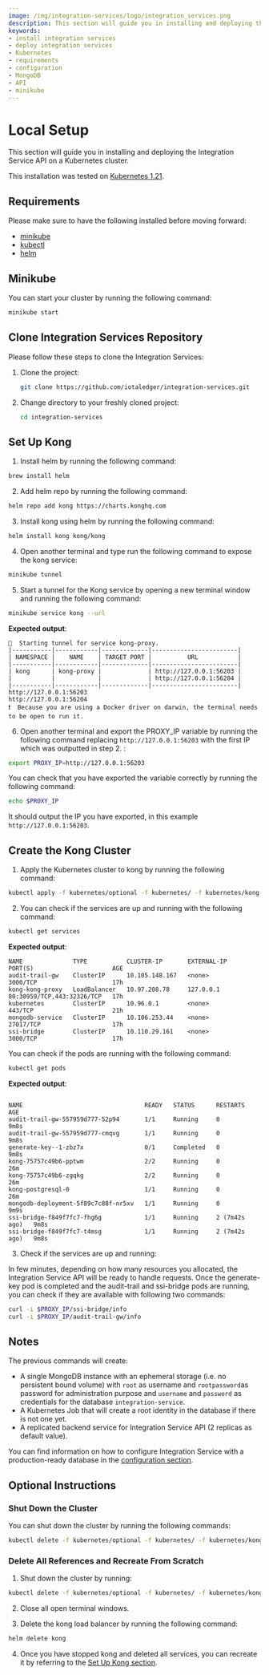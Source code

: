 ```yaml
---
image: /img/integration-services/logo/integration_services.png
description: This section will guide you in installing and deploying the Integration Service API on a Kubernetes cluster.
keywords:
- install integration services
- deploy integration services
- Kubernetes
- requirements
- configuration
- MongoDB
- API
- minikube
---
```


# Local Setup

This section will guide you in installing and deploying the Integration Service API on a Kubernetes cluster.

This installation was tested on [Kubernetes 1.21](https://kubernetes.io/releases/_print/#release-v1-21).

## Requirements

Please make sure to have the following installed before moving forward:

* [minikube](https://minikube.sigs.k8s.io/docs/start/)
* [kubectl](https://kubernetes.io/docs/tasks/tools/#kubectl)
* [helm](https://helm.sh/)

## Minikube

You can start your cluster by running the following command:

```bash
minikube start
```

## Clone Integration Services Repository

Please follow these steps to clone the Integration Services:

1. Clone the project:

    ```bash
    git clone https://github.com/iotaledger/integration-services.git
    ```

2. Change directory to your freshly cloned project:

    ```bash
    cd integration-services
    ```

## Set Up Kong

1. Install helm by running the following command:

```bash
brew install helm
```  

2. Add helm repo by running the following command:

```bash
helm repo add kong https://charts.konghq.com
```

3. Install kong using helm by running the following command:
```bash
helm install kong kong/kong
```

4. Open another terminal and type run the following command to expose the kong service:

```bash
minikube tunnel
```

5. Start a tunnel for the Kong service by opening a new terminal window and running the following command:
```bash
minikube service kong --url
```

**Expected output**:

```plaintext
🏃  Starting tunnel for service kong-proxy.
|-----------|------------|-------------|------------------------|
| NAMESPACE |    NAME    | TARGET PORT |          URL           |
|-----------|------------|-------------|------------------------|
| kong      | kong-proxy |             | http://127.0.0.1:56203 |
|           |            |             | http://127.0.0.1:56204 |
|-----------|------------|-------------|------------------------|
http://127.0.0.1:56203
http://127.0.0.1:56204
❗  Because you are using a Docker driver on darwin, the terminal needs to be open to run it.
```

6. Open another terminal and export the PROXY_IP variable by running the following command replacing `http://127.0.0.1:56203` with the first IP which was outputted in step 2. :

```bash
export PROXY_IP=http://127.0.0.1:56203
```

You can check that you have exported the variable correctly by running the following command: 

```bash
echo $PROXY_IP
```
It should output the IP you have exported, in this example `http://127.0.0.1:56203`.



## Create the Kong Cluster

1. Apply the Kubernetes cluster to kong by running the following command:

```bash
kubectl apply -f kubernetes/optional -f kubernetes/ -f kubernetes/kong-gw
```

2. You can check if the services are up and running with the following command:

```bash
kubectl get services
```

**Expected output**:

```plaintext
NAME              TYPE           CLUSTER-IP       EXTERNAL-IP   PORT(S)                      AGE
audit-trail-gw    ClusterIP      10.105.148.167   <none>        3000/TCP                     17h
kong-kong-proxy   LoadBalancer   10.97.208.78     127.0.0.1     80:30959/TCP,443:32326/TCP   17h
kubernetes        ClusterIP      10.96.0.1        <none>        443/TCP                      21h
mongodb-service   ClusterIP      10.106.253.44    <none>        27017/TCP                    17h
ssi-bridge        ClusterIP      10.110.29.161    <none>        3000/TCP                     17h
```

You can check if the pods are running with the following command:
```bash
kubectl get pods
```

**Expected output**:
```plaintext

NAME                                  READY   STATUS      RESTARTS        AGE
audit-trail-gw-557959d777-52p94       1/1     Running     0               9m8s
audit-trail-gw-557959d777-cmqvg       1/1     Running     0               9m8s
generate-key--1-zbz7x                 0/1     Completed   0               9m8s
kong-75757c49b6-pptwm                 2/2     Running     0               26m
kong-75757c49b6-zgqkg                 2/2     Running     0               26m
kong-postgresql-0                     1/1     Running     0               26m
mongodb-deployment-5f89c7c88f-nr5xv   1/1     Running     0               9m9s
ssi-bridge-f849f7fc7-fhg6g            1/1     Running     2 (7m42s ago)   9m8s
ssi-bridge-f849f7fc7-t4msg            1/1     Running     2 (7m42s ago)   9m8s
```

3. Check if the services are up and running:

In few minutes, depending on how many resources you allocated, the Integration Service API will be ready to handle
requests. Once the generate-key pod is completed and the audit-trail and ssi-bridge pods are running, you can check if they are available with following two commands:

```bash
curl -i $PROXY_IP/ssi-bridge/info
curl -i $PROXY_IP/audit-trail-gw/info
```


## Notes

The previous commands will create:

- A single MongoDB instance with an ephemeral storage (i.e. no persistent bound volume) with `root` as username and `rootpassword`as password for administration purpose and `username` and `password` as credentials for the
  database `integration-service`.
- A Kubernetes Job that will create a root identity in the database if there is not one yet.
- A replicated backend service for Integration Service API (2 replicas as default value).

You can find information on how to configure Integration Service with a production-ready database in
the [configuration section](configuration.md).


## Optional Instructions

### Shut Down the Cluster

You can shut down the cluster by running the following commands:

```bash
kubectl delete -f kubernetes/optional -f kubernetes/ -f kubernetes/kong-gw
```


### Delete All References and Recreate From Scratch

1. Shut down the cluster by running:

```bash
kubectl delete -f kubernetes/optional -f kubernetes/ -f kubernetes/kong-gw
```

2. Close all open terminal windows.

3. Delete the kong load balancer by running the following command:
   
```bash
helm delete kong
```

4. Once you have stopped kong and deleted all services, you can recreate it by referring to the [Set Up Kong section](#set-up-kong).
